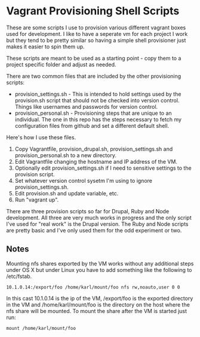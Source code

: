 # Vagrant Provisioning Shell Scripts

These are some scripts I use to provision various different vagrant
boxes used for development. I like to have a seperate vm for each
project I work but they tend to be pretty similar so having a simple
shell provisioner just makes it easier to spin them up.

These scripts are meant to be used as a starting point - copy them to
a project specific folder and adjust as needed.

There are two common files that are included by the other provisioning
scripts:

- provision_settings.sh - This is intended to hold settings used by
  the provision.sh script that should not be checked into version
  control. Things like usernames and passwords for version control.
- provision_personal.sh - Provisioning steps that are unique to an
  individual. The one in this repo has the steps necessary to fetch my
  configuration files from github and set a different default shell.

Here's how I use these files.

1. Copy Vagrantfile, provision_drupal.sh, provision_settings.sh and
   provision_personal.sh to a new directory.
1. Edit Vagrantfile changing the hostname and IP address of the VM.
1. Optionally edit provision_settings.sh if I need to sensitive
   settings to the provision script.
1. Set whatever version control sysetm I'm using to ignore
   provision_settings.sh.
1. Edit provision.sh and update variable, etc.
1. Run "vagrant up".

There are three provision scripts so far for Drupal, Ruby and Node
development. All three are very much works in progress and the only
script I've used for "real work" is the Drupal version. The Ruby and
Node scripts are pretty basic and I've only used them for the odd
experiment or two.

## Notes

Mounting nfs shares exported by the VM works without any additional
steps under OS X but under Linux you have to add something like the
following to /etc/fstab.

    10.1.0.14:/export/foo /home/karl/mount/foo nfs rw,noauto,user 0 0

In this cast 10.1.0.14 is the ip of the VM, /export/foo is the
exported directory in the VM and /home/karl/mount/foo is the directory
on the host where the nfs share will be mounted. To mount the share
after the VM is started just run:

    mount /home/karl/mount/foo

